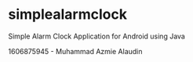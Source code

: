 # simplealarmclock
Simple Alarm Clock Application for Android using Java


1606875945 - Muhammad Azmie Alaudin
